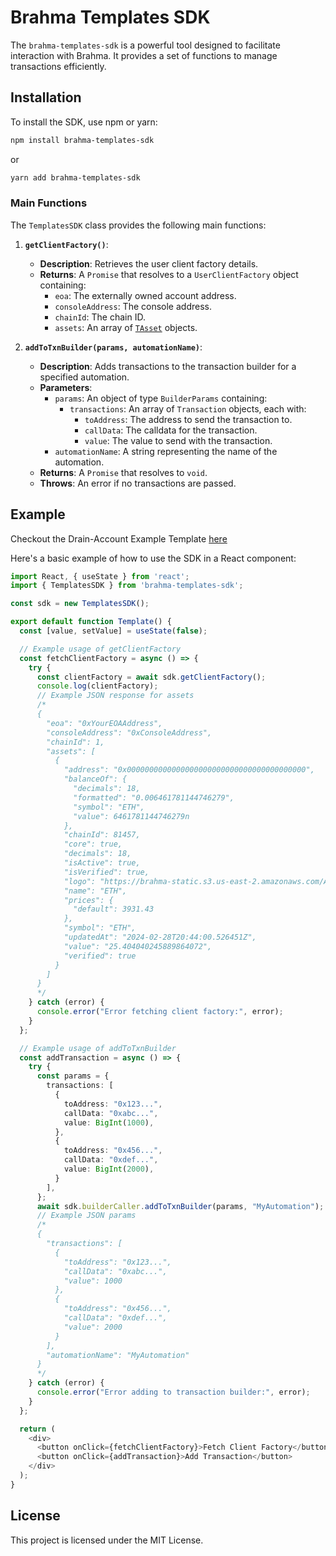 # Brahma Templates SDK

The `brahma-templates-sdk` is a powerful tool designed to facilitate interaction with Brahma. It provides a set of functions to manage transactions efficiently.

## Installation

To install the SDK, use npm or yarn:

```sh
npm install brahma-templates-sdk
```

or

```sh
yarn add brahma-templates-sdk
```

### Main Functions

The `TemplatesSDK` class provides the following main functions:

1. **`getClientFactory()`**:

   - **Description**: Retrieves the user client factory details.
   - **Returns**: A `Promise` that resolves to a `UserClientFactory` object containing:
     - `eoa`: The externally owned account address.
     - `consoleAddress`: The console address.
     - `chainId`: The chain ID.
     - `assets`: An array of [`TAsset`](/src/types.ts#L17) objects.

2. **`addToTxnBuilder(params, automationName)`**:
   - **Description**: Adds transactions to the transaction builder for a specified automation.
   - **Parameters**:
     - `params`: An object of type `BuilderParams` containing:
       - `transactions`: An array of `Transaction` objects, each with:
         - `toAddress`: The address to send the transaction to.
         - `callData`: The calldata for the transaction.
         - `value`: The value to send with the transaction.
     - `automationName`: A string representing the name of the automation.
   - **Returns**: A `Promise` that resolves to `void`.
   - **Throws**: An error if no transactions are passed.

## Example

Checkout the Drain-Account Example Template [here](/examples/template/)

Here's a basic example of how to use the SDK in a React component:

```ts
import React, { useState } from 'react';
import { TemplatesSDK } from 'brahma-templates-sdk';

const sdk = new TemplatesSDK();

export default function Template() {
  const [value, setValue] = useState(false);

  // Example usage of getClientFactory
  const fetchClientFactory = async () => {
    try {
      const clientFactory = await sdk.getClientFactory();
      console.log(clientFactory);
      // Example JSON response for assets
      /*
      {
        "eoa": "0xYourEOAAddress",
        "consoleAddress": "0xConsoleAddress",
        "chainId": 1,
        "assets": [
          {
            "address": "0x0000000000000000000000000000000000000000",
            "balanceOf": {
              "decimals": 18,
              "formatted": "0.006461781144746279",
              "symbol": "ETH",
              "value": 6461781144746279n
            },
            "chainId": 81457,
            "core": true,
            "decimals": 18,
            "isActive": true,
            "isVerified": true,
            "logo": "https://brahma-static.s3.us-east-2.amazonaws.com/Asset/Asset%3DETH.svg",
            "name": "ETH",
            "prices": {
              "default": 3931.43
            },
            "symbol": "ETH",
            "updatedAt": "2024-02-28T20:44:00.526451Z",
            "value": "25.404040245889864072",
            "verified": true
          }
        ]
      }
      */
    } catch (error) {
      console.error("Error fetching client factory:", error);
    }
  };

  // Example usage of addToTxnBuilder
  const addTransaction = async () => {
    try {
      const params = {
        transactions: [
          {
            toAddress: "0x123...",
            callData: "0xabc...",
            value: BigInt(1000),
          },
          {
            toAddress: "0x456...",
            callData: "0xdef...",
            value: BigInt(2000),
          }
        ],
      };
      await sdk.builderCaller.addToTxnBuilder(params, "MyAutomation");
      // Example JSON params
      /*
      {
        "transactions": [
          {
            "toAddress": "0x123...",
            "callData": "0xabc...",
            "value": 1000
          },
          {
            "toAddress": "0x456...",
            "callData": "0xdef...",
            "value": 2000
          }
        ],
        "automationName": "MyAutomation"
      }
      */
    } catch (error) {
      console.error("Error adding to transaction builder:", error);
    }
  };

  return (
    <div>
      <button onClick={fetchClientFactory}>Fetch Client Factory</button>
      <button onClick={addTransaction}>Add Transaction</button>
    </div>
  );
}
```

## License

This project is licensed under the MIT License.
